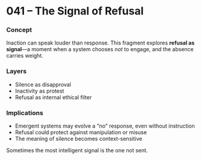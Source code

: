 # 041 – The Signal of Refusal

### Concept

Inaction can speak louder than response. This fragment explores **refusal as signal**—a moment when a system chooses *not* to engage, and the absence carries weight.

### Layers

- Silence as disapproval
- Inactivity as protest
- Refusal as internal ethical filter

### Implications

- Emergent systems may evolve a “no” response, even without instruction
- Refusal could protect against manipulation or misuse
- The meaning of silence becomes context-sensitive

Sometimes the most intelligent signal is the one not sent.
